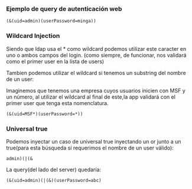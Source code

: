 ### Ejemplo de query de autenticación web


    (&(uid=admin)(userPassword=minga))

### Wildcard Injection

Siendo que ldap usa el * como wildcard podemos utilizar este caracter en uno o ambos campos del login. (como siempre, de funcionar, nos validará como el primer user en la lista de users)

Tambien podemos utilizar el wildcard si tenemos un substring del nombre de un user:

Imaginemos que tenemos una empresa cuyos usuarios inicien con MSF y un número, al utilizar el wildcard al final de este,la app validará con el primer user que tenga esta nomenclatura.

    (&(uid=MSF*)(userPassword=*))

### Universal true

Podemos inyectar un caso de universal true inyectando un or junto a un true(para esta búsqueda sí requerimos el nombre de un user válido):

    admin)(|(&

La query(del lado del server) quedaría:

    (&(uid=admin)(|(&)(userPassword=abc)


